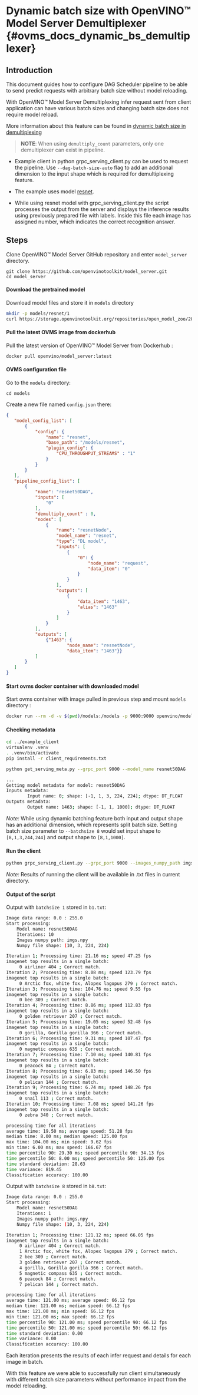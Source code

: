 # Dynamic batch size with OpenVINO&trade; Model Server Demultiplexer {#ovms_docs_dynamic_bs_demultiplexer}

## Introduction
This document guides how to configure DAG Scheduler pipeline to be able to send predict requests with arbitrary batch size without model reloading.

With OpenVINO&trade; Model Server Demultiplexing infer request sent from client application can have various batch sizes and changing batch size does not require model reload.

More information about this feature can be found in [dynamic batch size in demultiplexing](./demultiplexing.md)

> **NOTE**: When using `demultiply_count` parameters, only one demultiplexer can exist in pipeline.

- Example client in python grpc_serving_client.py can be used to request the pipeline. Use `--dag-batch-size-auto` flag to add an additional dimension to the input shape which is required for demultiplexing feature.

- The example uses model [resnet](https://github.com/openvinotoolkit/open_model_zoo/blob/master/models/intel/resnet50-binary-0001/README.md).

- While using resnet model with grpc_serving_client.py the script processes the output from the server and displays the inference results using previously prepared file with labels. Inside this file each image has assigned number, which indicates the correct recognition answer.  

## Steps
Clone OpenVINO&trade; Model Server GitHub repository and enter `model_server` directory.
```
git clone https://github.com/openvinotoolkit/model_server.git
cd model_server
```
#### Download the pretrained model
Download model files and store it in `models` directory
```Bash
mkdir -p models/resnet/1
curl https://storage.openvinotoolkit.org/repositories/open_model_zoo/2021.4/models_bin/2/resnet50-binary-0001/FP32-INT1/resnet50-binary-0001.bin https://storage.openvinotoolkit.org/repositories/open_model_zoo/2021.4/models_bin/2/resnet50-binary-0001/FP32-INT1/resnet50-binary-0001.xml -o models/resnet/1/resnet50-binary-0001.bin -o models/resnet/1/resnet50-binary-0001.xml
```

#### Pull the latest OVMS image from dockerhub
Pull the latest version of OpenVINO&trade; Model Server from Dockerhub :
```Bash
docker pull openvino/model_server:latest
```

#### OVMS configuration file
Go to the `models` directory:
```
cd models
```

Create a new file named `config.json` there:
```json
{
   "model_config_list": [
       {
           "config": {
               "name": "resnet",
               "base_path": "/models/resnet",
               "plugin_config": {
                   "CPU_THROUGHPUT_STREAMS" : "1"
               }
           }
       }
   ],
   "pipeline_config_list": [
       {
           "name": "resnet50DAG",
           "inputs": [
               "0"
           ],
           "demultiply_count" : 0,
           "nodes": [
               {
                   "name": "resnetNode",
                   "model_name": "resnet",
                   "type": "DL model",
                   "inputs": [
                       {
                           "0": {
                               "node_name": "request",
                               "data_item": "0"
                           }
                       }
                   ],
                   "outputs": [
                       {
                           "data_item": "1463",
                           "alias": "1463"
                       }
                   ]
               }
           ],
           "outputs": [
               {"1463": {
                       "node_name": "resnetNode",
                       "data_item": "1463"}}
           ]
       }
   ]
}
```

#### Start ovms docker container with downloaded model
Start ovms container with image pulled in previous step and mount `models` directory :
```Bash
docker run --rm -d -v $(pwd)/models:/models -p 9000:9000 openvino/model_server:latest --config_path /models/config.json --port 9000
```

#### Checking metadata
```Bash
cd ../example_client
virtualenv .venv
. .venv/bin/activate
pip install -r client_requirements.txt

python get_serving_meta.py --grpc_port 9000 --model_name resnet50DAG
```

```Bash
...
Getting model metadata for model: resnet50DAG
Inputs metadata:
        Input name: 0; shape: [-1, 1, 3, 224, 224]; dtype: DT_FLOAT
Outputs metadata:
        Output name: 1463; shape: [-1, 1, 1000]; dtype: DT_FLOAT
```

*Note:* While using dynamic batching feature both input and output shape has an additional dimension, which represents split batch size. Setting batch size parameter to `--batchsize 8` would set input shape to `[8,1,3,244,244]` and output shape to `[8,1,1000]`.

#### Run the client
```Bash
python grpc_serving_client.py --grpc_port 9000 --images_numpy_path imgs.npy --labels_numpy_path lbs.npy --input_name 0 --output_name 1463 --model_name resnet50DAG --dag-batch-size-auto --transpose_input False --batchsize 1 > b1.txt && python grpc_serving_client.py --grpc_port 9000 --images_numpy_path imgs.npy --labels_numpy_path lbs.npy --input_name 0 --output_name 1463 --model_name resnet50DAG --dag-batch-size-auto --transpose_input False --batchsize 8 > b8.txt;
```
*Note:* Results of running the client will be available in .txt files in current directory.

#### Output of the script
Output with `batchsize 1` stored in `b1.txt`:
```Bash
Image data range: 0.0 : 255.0
Start processing:
	Model name: resnet50DAG
	Iterations: 10
	Images numpy path: imgs.npy
	Numpy file shape: (10, 3, 224, 224)

Iteration 1; Processing time: 21.16 ms; speed 47.25 fps
imagenet top results in a single batch:
	 0 airliner 404 ; Correct match.
Iteration 2; Processing time: 8.08 ms; speed 123.79 fps
imagenet top results in a single batch:
	 0 Arctic fox, white fox, Alopex lagopus 279 ; Correct match.
Iteration 3; Processing time: 104.76 ms; speed 9.55 fps
imagenet top results in a single batch:
	 0 bee 309 ; Correct match.
Iteration 4; Processing time: 8.86 ms; speed 112.83 fps
imagenet top results in a single batch:
	 0 golden retriever 207 ; Correct match.
Iteration 5; Processing time: 19.05 ms; speed 52.48 fps
imagenet top results in a single batch:
	 0 gorilla, Gorilla gorilla 366 ; Correct match.
Iteration 6; Processing time: 9.31 ms; speed 107.47 fps
imagenet top results in a single batch:
	 0 magnetic compass 635 ; Correct match.
Iteration 7; Processing time: 7.10 ms; speed 140.81 fps
imagenet top results in a single batch:
	 0 peacock 84 ; Correct match.
Iteration 8; Processing time: 6.83 ms; speed 146.50 fps
imagenet top results in a single batch:
	 0 pelican 144 ; Correct match.
Iteration 9; Processing time: 6.74 ms; speed 148.26 fps
imagenet top results in a single batch:
	 0 snail 113 ; Correct match.
Iteration 10; Processing time: 7.08 ms; speed 141.26 fps
imagenet top results in a single batch:
	 0 zebra 340 ; Correct match.

processing time for all iterations
average time: 19.50 ms; average speed: 51.28 fps
median time: 8.00 ms; median speed: 125.00 fps
max time: 104.00 ms; min speed: 9.62 fps
min time: 6.00 ms; max speed: 166.67 fps
time percentile 90: 29.30 ms; speed percentile 90: 34.13 fps
time percentile 50: 8.00 ms; speed percentile 50: 125.00 fps
time standard deviation: 28.63
time variance: 819.45
Classification accuracy: 100.00

```
Output with `batchsize 8` stored in `b8.txt`:
```Bash
Image data range: 0.0 : 255.0
Start processing:
	Model name: resnet50DAG
	Iterations: 1
	Images numpy path: imgs.npy
	Numpy file shape: (10, 3, 224, 224)

Iteration 1; Processing time: 121.12 ms; speed 66.05 fps
imagenet top results in a single batch:
	 0 airliner 404 ; Correct match.
	 1 Arctic fox, white fox, Alopex lagopus 279 ; Correct match.
	 2 bee 309 ; Correct match.
	 3 golden retriever 207 ; Correct match.
	 4 gorilla, Gorilla gorilla 366 ; Correct match.
	 5 magnetic compass 635 ; Correct match.
	 6 peacock 84 ; Correct match.
	 7 pelican 144 ; Correct match.

processing time for all iterations
average time: 121.00 ms; average speed: 66.12 fps
median time: 121.00 ms; median speed: 66.12 fps
max time: 121.00 ms; min speed: 66.12 fps
min time: 121.00 ms; max speed: 66.12 fps
time percentile 90: 121.00 ms; speed percentile 90: 66.12 fps
time percentile 50: 121.00 ms; speed percentile 50: 66.12 fps
time standard deviation: 0.00
time variance: 0.00
Classification accuracy: 100.00

```
Each iteration presents the results of each infer request and details for each image in batch.

With this feature we were able to successfully run client simultaneously with different batch size parameters without performance impact from the model reloading.